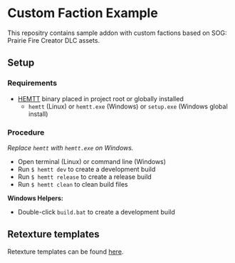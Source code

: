 # Custom Faction Example

This repositry contains sample addon with custom factions based on SOG: Prairie Fire Creator DLC assets.

## Setup

### Requirements

- [HEMTT](https://brettmayson.github.io/HEMTT/) binary placed in project root or globally installed
  - `hemtt` (Linux) or `hemtt.exe` (Windows) or `setup.exe` (Windows global install)

### Procedure

_Replace `hemtt` with `hemtt.exe` on Windows._

- Open terminal (Linux) or command line (Windows)
- Run `$ hemtt dev` to create a development build
- Run `$ hemtt release` to create a release build
- Run `$ hemtt clean` to clean build files

**Windows Helpers:**
- Double-click `build.bat` to create a development build


## Retexture templates

Retexture templates can be found [here](https://community.sogpf.com/d/537-prairie-fire-texture-templates).
